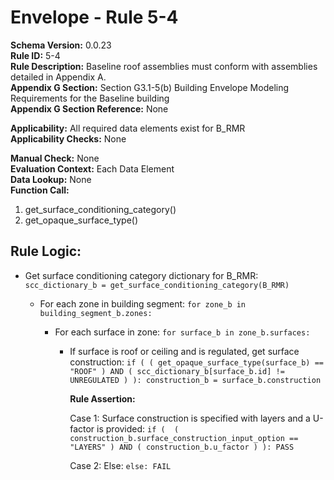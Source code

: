 
# Envelope - Rule 5-4  

**Schema Version:** 0.0.23  
**Rule ID:** 5-4  
**Rule Description:** Baseline roof assemblies must conform with assemblies detailed in Appendix A.  
**Appendix G Section:** Section G3.1-5(b) Building Envelope Modeling Requirements for the Baseline building  
**Appendix G Section Reference:** None  

**Applicability:** All required data elements exist for B_RMR  
**Applicability Checks:** None  

**Manual Check:** None  
**Evaluation Context:** Each Data Element  
**Data Lookup:** None  
**Function Call:**

  1. get_surface_conditioning_category()  
  2. get_opaque_surface_type()  

## Rule Logic:  

- Get surface conditioning category dictionary for B_RMR: ```scc_dictionary_b = get_surface_conditioning_category(B_RMR)```  

  - For each zone in building segment: ```for zone_b in building_segment_b.zones:```  

    - For each surface in zone: ```for surface_b in zone_b.surfaces:```  

      - If surface is roof or ceiling and is regulated, get surface construction: ```if ( ( get_opaque_surface_type(surface_b) == "ROOF" ) AND ( scc_dictionary_b[surface_b.id] != UNREGULATED ) ): construction_b = surface_b.construction```  

        **Rule Assertion:**  

        Case 1: Surface construction is specified with layers and a U-factor is provided: ```if (  ( construction_b.surface_construction_input_option == "LAYERS" ) AND ( construction_b.u_factor ) ): PASS```  

        Case 2: Else: ```else: FAIL```  
